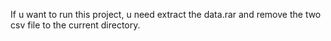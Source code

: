 If u want to run this project, u need extract the data.rar and remove the two csv file to the current directory. 